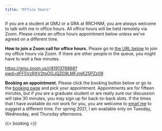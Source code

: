 ```yaml
---
title: "Office hours"
---
```


If you are a student at GMU or a GRA at RRCHNM, you are always welcome to talk with me in office hours. All office hours will be held remotely via Zoom. Please create an office hours appointment below unless we've agreed on a different time. 

**How to join a Zoom call for office hours.** Please go to [the URL below](https://gmu.zoom.us/j/8191376868?pwd=dFF5VzRXV2tpOGJQZG9LMFJmK25PZz09) to join my office hours via Zoom. If there are other people in the queue, you might have to wait a few minutes.

<https://gmu.zoom.us/j/8191376868?pwd=dFF5VzRXV2tpOGJQZG9LMFJmK25PZz09> 

**Booking an appointment.** Please click the booking button below or go to the [booking page](https://lincolnmullen.youcanbook.me/) and pick your appointment. Appointments are for fifteen minutes, but if you are a graduate student or are really sure our discussion will take 30 minutes, you may sign up for back-to-back slots. If the times that I have available do not work for you, you are welcome to [email me](mailto:lmullen@gmu.edu) to suggest a different time. For spring 2021, I am available only on Tuesday, Wednesday, and Thursday afternoons.

{{< booking >}}
